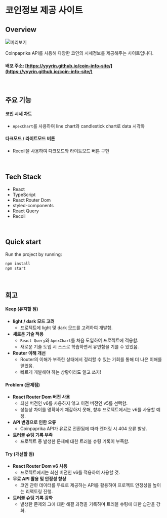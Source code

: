 # 코인정보 제공 사이트

## Overview

![미리보기](./wiki/overview.gif)

Coinpaprika API를 사용해 다양한 코인의 시세정보를 제공해주는 사이트입니다.

#### 배포 주소: [https://yyyrin.github.io/coin-info-site/](https://yyyrin.github.io/coin-info-site/)

<br/>

## 주요 기능

#### 코인 시세 차트

- `ApexChart`를 사용하여 line chart와 candlestick chart로 data 시각화

#### 다크모드 / 라이트모드 버튼

- Recoil을 사용하여 다크모드와 라이트모드 버튼 구현

<br/>

## Tech Stack

- React
- TypeScript
- React Router Dom
- styled-components
- React Query
- Recoil

<br/>

## Quick start

Run the project by running:

```bash
npm install
npm start
```

<br/>

## 회고

#### Keep (유지할 점)

- **light / dark 모드 고려**
  - 프로젝트에 light 및 dark 모드를 고려하여 개발함.
- **새로운 기술 적용**
  - `React Query`와 `ApexChart`를 처음 도입하여 프로젝트에 적용함.
  - 새로운 기술 도입 시 스스로 학습하면서 유연함을 기를 수 있었음.
- **Router 이해 개선**
  - Router의 이해가 부족한 상태에서 정리할 수 있는 기회를 통해 더 나은 이해를 얻었음.
  - 빠르게 개발해야 하는 상황이라도 알고 쓰자!

#### Problem (문제점)

- **React Router Dom 버전 사용**
  - 최신 버전인 v6를 사용하지 않고 이전 버전인 v5를 선택함.
  - 성능상 차이를 명확하게 체감하지 못해, 향후 프로젝트에서는 v6를 사용할 예정.
- **API 변경으로 인한 오류**
  - Coinpaprika API가 유료로 전환됨에 따라 렌더링 시 404 오류 발생.
- **트러블 슈팅 기록 부족**
  - 프로젝트 중 발생한 문제에 대한 트러블 슈팅 기록이 부족함.

#### Try (개선할 점)

- **React Router Dom v6 사용**
  - 프로젝트에서는 최신 버전인 v6를 적용하여 사용할 것.
- **무료 API 활용 및 안정성 향상**
  - 코인 관련 데이터를 무료로 제공하는 API를 활용하여 프로젝트 안정성을 높이는 리팩토링 진행.
- **트러블 슈팅 기록 강화**
  - 발생한 문제와 그에 대한 해결 과정을 기록하며 트러블 슈팅에 대한 습관을 강화.
